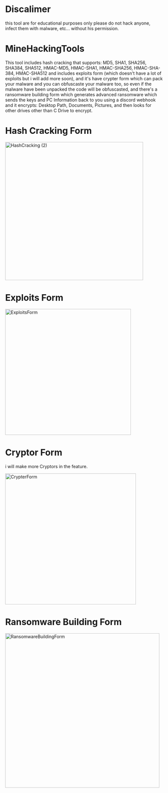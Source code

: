 # Discalimer
this tool are for educational purposes only please do not hack anyone, infect them with malware, etc... without his permission.

# MineHackingTools
This tool includes hash cracking that supports: MD5, SHA1, SHA256, SHA384, SHA512, HMAC-MD5, HMAC-SHA1, HMAC-SHA256, HMAC-SHA-384, HMAC-SHA512 
and includes exploits form (which doesn't have a lot of exploits but i will add more soon), and it's have crypter form which can pack your malware and you can obfuscaste your malware too, so even if the malware have been unpacked the code will be obfuscasted, and there's a ransomware building form which generates advanced ransomware which sends the keys and PC Information back to you using a discord webhook and it encrypts: Desktop Path, Documents, Pictures, and then looks for other drives other than C Drive to encrypt.

# Hash Cracking Form

<a href="#">
<img width="441" alt="HashCracking (2)" src="https://user-images.githubusercontent.com/79325904/131066119-d0a4c420-279e-4a2a-b3a1-20f2c3794789.PNG">
</a>

# Exploits Form

<a href="#">
<img width="402" alt="ExploitsForm" src="https://user-images.githubusercontent.com/79325904/131066253-00a1cd2d-1b19-444f-8493-ad943d628d07.PNG">
</a>

# Cryptor Form
i will make more Cryptors in the feature.

<a href="#">
<img width="418" alt="CrypterForm" src="https://user-images.githubusercontent.com/79325904/131066371-9a895faf-922c-4be6-b455-b0b1c30717b6.PNG">
</a>

# Ransomware Building Form
<a href="#">
<img width="493" alt="RansomwareBuildingForm" src="https://user-images.githubusercontent.com/79325904/131066461-530cf435-efd7-4b95-95c2-3343e32891f1.PNG">
</a>
